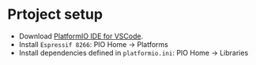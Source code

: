 # Prtoject setup
- Download [PlatformIO IDE for VSCode](https://platformio.org/install/ide?install=vscode).
- Install `Espressif 8266`: PIO Home -> Platforms
- Install dependencies defined in `platformio.ini`: PIO Home -> Libraries